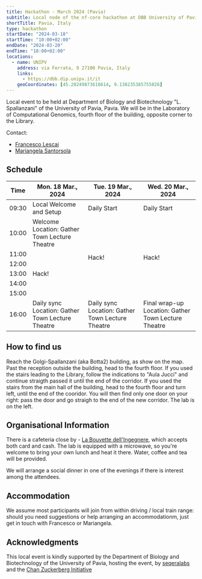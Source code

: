 ```yaml
---
title: Hackathon - March 2024 (Pavia)
subtitle: Local node of the nf-core hackathon at DBB University of Pavia, Pavia.
shortTitle: Pavia, Italy
type: hackathon
startDate: "2024-03-18"
startTime: "10:00+02:00"
endDate: "2024-03-20"
endTime: "18:00+02:00"
locations:
  - name: UNIPV
    address: via Ferrata, 9 27100 Pavia, Italy
    links:
      - https://dbb.dip.unipv.it/it
    geoCoordinates: [45.20249873618614, 9.138235385755026]
---
```


Local event to be held at Department of Biology and Biotechnology "L. Spallanzani" of the University of Pavia, Pavia. We will be in the Laboratory of Computational Genomics, fourth floor of the building, opposite corner to the Library.

Contact:

- [<i class="fab fa-slack"></i> Francesco Lescai](https://nfcore.slack.com/team/UT486V1V1)
- [<i class="fab fa-slack"></i> Mariangela Santorsola](https://nfcore.slack.com/team/U04501R6BLL)

## Schedule

<div class="table-responsive">
    <table class="table table-hover table-sm table-bordered">
        <thead>
            <tr>
                <th>Time</th>
                <th>Mon. 18 Mar., 2024</th>
                <th>Tue. 19 Mar., 2024</th>
                <th>Wed. 20 Mar., 2024</th>
            </tr>
            </thead>
            <tbody>
            <tr>
                <td data-timestamp="1710750600000" data-timeformat="HH:mm z">09:30</td>
                <td background-color:navy; rowspan="1">Local Welcome and Setup</td>
                <td background-color:navy; rowspan="1">Daily Start</td>
                <td background-color:navy; rowspan="1">Daily Start</td>
            </tr>
                <td data-timestamp="1710752400000" data-timeformat="HH:mm z">10:00</td>
                <td>Welcome<br>Location: Gather Town Lecture Theatre</td>
                <td rowspan="6">Hack!</td>
                <td rowspan="6">Hack!</td>
            </tr>
            <tr>
                <td data-timestamp="171075600" data-timeformat="HH:mm z">11:00</td>
                <td rowspan="5">Hack!</td>
            </tr>
            <tr>
                <td data-timestamp="1710759600" data-timeformat="HH:mm z">12:00</td>
            </tr>
            <tr>
                <td data-timestamp="1710763200" data-timeformat="HH:mm z">13:00</td>
            </tr>
            <tr>
                <td data-timestamp="1710766800" data-timeformat="HH:mm z">14:00</td>
            </tr>
            <tr>
                <td data-timestamp="1710770400" data-timeformat="HH:mm z">15:00</td>
            </tr>
            <tr>
                <td data-timestamp="1710774000"  data-timeformat="HH:mm z">16:00</td>
                <td>Daily sync<br>Location: Gather Town Lecture Theatre</td>
                <td>Daily sync<br>Location: Gather Town Lecture Theatre</td>
                <td>Final wrap-up<br>Location: Gather Town Lecture Theatre</td>
            </tr>
        </tbody>
    </table>
</div>

## How to find us

Reach the Golgi-Spallanzani (aka Botta2) building, as show on the map. Past the reception outside the building, head to the fourth floor. If you used the stairs leading to the Library, follow the indications to "Aula Jucci" and continue straigth passed it until the end of the corridor.
If you used the stairs from the main hall of the building, head to the fourth floor and turn left, until the end of the cooridor.
You will then find only one door on your right: pass the door and go straigh to the end of the new corridor. The lab is on the left.

## Organisational Information

There is a cafeteria close by - [La Bouvette dell'Ingegnere](https://www.instagram.com/labouvetteunipv/), which accepts both card and cash.
The lab is equipped with a microwave, so you're welcome to bring your own lunch and heat it there.
Water, coffee and tea will be provided.

We will arrange a social dinner in one of the evenings if there is interest among the attendees.

## Accommodation

We assume most participants will join from within driving / local train range: should you need suggestions or help arranging an accommodationm, just get in touch with Francesco or Mariangela.

## Acknowledgments

This local event is kindly supported by the Department of Biology and Biotechnology of the University of Pavia, hosting the event, by [seqeralabs](https://seqera.io) and the [Chan Zuckerberg Initiative](https://chanzuckerberg.com)
